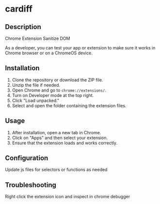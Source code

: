 # cardiff


## Description

Chrome Extension Sanitize DOM

As a developer, you can test your app or extension to make sure it works in Chrome browser or on a ChromeOS device.

## Installation

1. Clone the repository or download the ZIP file.
2. Unzip the file if needed.
3. Open Chrome and go to `chrome://extensions/`.
4. Turn on Developer mode at the top right.
5. Click "Load unpacked."
6. Select and open the folder containing the extension files.

## Usage

1. After installation, open a new tab in Chrome.
2. Click on "Apps" and then select your extension.
3. Ensure that the extension loads and works correctly.

## Configuration

Update js files for selectors or functions as needed

## Troubleshooting

Right click the extension icon and inspect in chrome debugger
